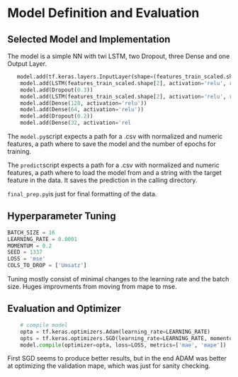 # Model Definition and Evaluation

## Selected Model and Implementation
The model is a simple NN with twi LSTM, two Dropout, three Dense and one Output Layer.

```python
   model.add(tf.keras.layers.InputLayer(shape=(features_train_scaled.shape[1], features_train_scaled.shape[2])))
    model.add(LSTM(features_train_scaled.shape[2], activation='relu', return_sequences=True))
    model.add(Dropout(0.3))
    model.add(LSTM(features_train_scaled.shape[2], activation='relu', return_sequences=False))
    model.add(Dense(128, activation='relu'))
    model.add(Dense(64, activation='relu'))
    model.add(Dropout(0.2))
    model.add(Dense(32, activation='rel
```

The `model.py`script expects a path for a .csv with normalized and numeric features, a path where to save the model and the number of epochs for training.

The `predict`script expects a path for a .csv with normalized and numeric features, a path where to load the model from and a string with the target feature in the data. It saves the prediction in the calling directory.

`final_prep.py`is just for final formatting of the data.

## Hyperparameter Tuning

```Python
BATCH_SIZE = 16
LEARNING_RATE = 0.0001
MOMENTUM = 0.2
SEED = 1337
LOSS = 'mse'
COLS_TO_DROP = ['Umsatz']
```

Tuning mostly consist of minimal changes to the learning rate and the batch size. Huges improvments from moving from mape to mse.

## Evaluation and Optimizer

```Python
    # compile model
    opta = tf.keras.optimizers.Adam(learning_rate=LEARNING_RATE)
    opts = tf.keras.optimizers.SGD(learning_rate=LEARNING_RATE, momentum=MOMENTUM)
    model.compile(optimizer=opta, loss=LOSS, metrics=['mae', 'mape'])

```

First SGD seems to produce better results, but in the end ADAM was better at optimizing the validation mape, which was just for sanity checking.
